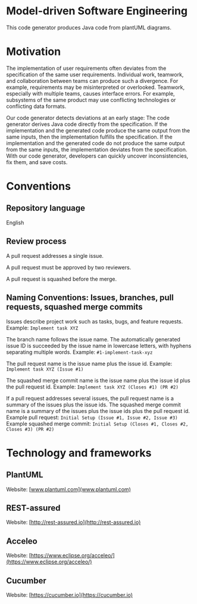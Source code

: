 # Model-driven Software Engineering
This code generator produces Java code from plantUML diagrams.

# Motivation
The implementation of user requirements often deviates from the specification of the same user requirements. 
Individual work, teamwork, and collaboration between teams can produce such a divergence. 
For example, requirements may be misinterpreted or overlooked. 
Teamwork, especially with multiple teams, causes interface errors. 
For example, subsystems of the same product may use conflicting technologies or conflicting data formats.

Our code generator detects deviations at an early stage: 
The code generator derives Java code directly from the specification. 
If the implementation and the generated code produce the same output from the same inputs, then the implementation fulfills the specification. 
If the implementation and the generated code do not produce the same output from the same inputs, the implementation deviates from the specification. 
With our code generator, developers can quickly uncover inconsistencies, fix them, and save costs.

# Conventions
## Repository language
English

## Review process
A pull request addresses a single issue. 

A pull request must be approved by two reviewers.

A pull request is squashed before the merge.

## Naming Conventions: Issues, branches, pull requests, squashed merge commits
Issues describe project work such as tasks, bugs, and feature requests. 
Example: ```Implement task XYZ```

The branch name follows the issue name. 
The automatically generated issue ID is succeeded by the issue name in lowercase letters, with hyphens separating multiple words.
Example: ```#1-implement-task-xyz```

The pull request name is the issue name plus the issue id.
Example: ```Implement task XYZ (Issue #1)```

The squashed merge commit name is the issue name plus the issue id plus the pull request id. 
Example: ```Implement task XYZ (Closes #1) (PR #2)```

If a pull request addresses several issues, the pull request name is a summary of the issues plus the issue ids.
The squashed merge commit name is a summary of the issues plus the issue ids plus the pull request id.
Example pull request: ```Initial Setup (Issue #1, Issue #2, Issue #3)```
Example squashed merge commit: ```Initial Setup (Closes #1, Closes #2, Closes #3) (PR #2)```

# Technology and frameworks
## PlantUML
Website: [www.plantuml.com](www.plantuml.com)

## REST-assured
Website: [http://rest-assured.io](http://rest-assured.io)

## Acceleo
Website: [https://www.eclipse.org/acceleo/](https://www.eclipse.org/acceleo/)

## Cucumber
Website: [https://cucumber.io](https://cucumber.io)

